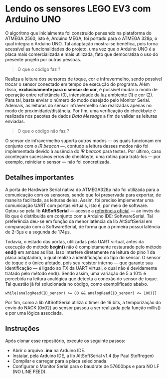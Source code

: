 # Lendo os sensores LEGO EV3 com Arduino UNO

O algoritmo que inicialmente foi construído pensando na plataforma do ATMEGA 2560, isto é, Arduino MEGA, foi portado para o ATMEGA 328p, o qual integra o Arduino UNO. Tal adaptação mostra-se benéfica, pois torna acessível as funcionalidades do projeto, uma vez que o Arduino UNO é a placa mais comercializada e mais utilizada, fato que democratiza o uso do presente projeto por outras pessoas. 

> O que o código faz ?

Realiza a leitura dos sensores de toque, cor e infravermelho, sendo possível trocar o sensor conectado em tempo de execução do programa. Além disso, **exclusivamente para o sensor de cor**, é possível mudar o modo de operação entre refletância (0), intensidade da luz ambiente (1) e cor (2). Para tal, basta enviar o número do modo desejado pelo Monitor Serial. Ademais, as leituras do sensor infravermelho são realizadas apenas no modo de proximidade/distância. Por fim, uma verificação do checkbyte é realizada nos pacotes de dados *Data Message* a fim de validar as leituras enviadas.

> O que o código não faz ? 

O sensor de infravermelho suporta outros modos — os quais funcionam em conjunto com o *IR beacon* —, contudo a leitura desses modos não foi implementada devido à ausência do *IR beacon* para testes. Por último, caso aconteçam sucessivos erros de checkbyte, uma rotina para tratá-los — por exemplo, reiniciar o sensor — não foi concretizada.

## Detalhes importantes 

A porta de Hardware Serial nativa do ATMEGA328p não foi utilizada para a comunicação com os sensores, sendo que foi preservada para exportar, de maneira facilitada, as leituras deles. Assim, foi preciso implementar uma comunicação UART com portas virtuais, isto é, por meio de software. Optou-se pela lib **AltSoftSerial** — acesse a [referência oficial](https://www.pjrc.com/teensy/td_libs_AltSoftSerial.html) — ao invés da lib que é distribuída em conjunto com a Arduino IDE: SoftwareSerial. Tal preferência deu-se em função da menor latência da lib AltSoftSerial em comparação com a SoftwareSerial, de forma que a primeira possui latência de 2-3&mu;s e a segunda de 174&mu;s. 

Todavia, o estado das portas, utilizadas pela UART virtual, antes da execução do método **begin()** não é completamente restaurado pelo método **end()** em ambas as libs. Isso interfere diretamente na leitura do pino 1 da placa adaptadora, o qual realiza a identificação do tipo do sensor. O sensor de toque é o único afetado, pois seu resistor interno — que garante sua identificação — é ligado ao TX da UART virtual, o qual não é devidamente tratado pelo método end(). Sendo assim, uma variação de 5 a 10% é percebida na leitura analógica que detecta a conexão do sensor de toque. Tal questão já foi solucionada no código, como exemplificado abaixo. 
```
while(analogRead(ID_sensor) >= 80 && analogRead(ID_sensor) <= 100){}
```

Por fim, como a lib AltSoftSerial utiliza o timer de 16 bits, a temporização do envio do NACK (0x02) ao sensor passou a ser realizada pela função millis() e por uma lógica associada. 

## Instruções 
Após clonar esse repositório, execute os seguinte passos: 
* Abrir o arquivo **.ino** na Arduino IDE.
* Instalar, pela Arduino IDE, a lib AltSoftSerial v1.4 (by Paul Stoffregen)
* Compilar e carregar para a placa selecionada.
* Configurar o Monitor Serial para o baudrate de 57600bps e para NO LF (NO LINE FEED). 
